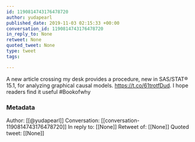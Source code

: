 ```yaml
---
id: 1190814743176478720
author: yudapearl
published_date: 2019-11-03 02:15:33 +00:00
conversation_id: 1190814743176478720
in_reply_to: None
retweet: None
quoted_tweet: None
type: tweet
tags:

---
```


A new article crossing my desk provides a procedure, new in SAS/STAT® 15.1, for analyzing graphical causal models. https://t.co/61trotfDud. I hope readers find it useful #Bookofwhy

### Metadata

Author: [[@yudapearl]]
Conversation: [[conversation-1190814743176478720]]
In reply to: [[None]]
Retweet of: [[None]]
Quoted tweet: [[None]]
